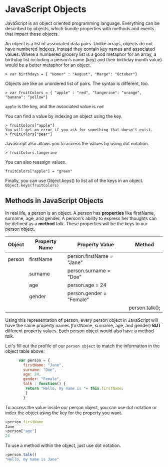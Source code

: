 # JavaScript Objects
JavaScript is an object oriented programming language. Everything can be described by objects, which bundle properties with methods and events that impact those objects.

An object is a list of associated data pairs. Unlike arrays, objects do not have numbered indexes. Instead they contain key names and associated values. Where a numbered grocery list is a good metaphor for an array, a birthday list including a person’s name (key) and their birthday month value) would be a better metaphor for an object.

```
> var birthdays = { "Homer" : "August", "Marge": "October"}
```


Objects are like an unordered list of pairs. The syntax is different, too.

```
> var fruitColors = { "apple" : "red", "tangerine": "orange", "banana": "yellow"}
```
`apple` is the key, and the associated value is `red`


You can find a value by indexing an object using the key.
```
> fruitColors["apple"]
You will get an error if you ask for something that doesn't exist.
> fruitColors["pear"]
```
Javascript also allows you to access the values by using dot notation.

```
> fruitColors.tangerine
```

You can also reassign values.

`fruitColors["apple"] = "green"`

Finally, you can use Object.keys() to list all of the keys in an object.
`Object.keys(fruitColors)`


## Methods in JavaScript Objects
In real life, a person is an object. A person has **properties** like firstName, surname, age, and gender. A person's ability to express her thoughts can be defined as a **method** _talk_. These properties will be the keys to our person object.

Object  | Property Name        | Property Value                    | Method |
----------|---------------------------|-------------------------------------|-------------|
person | firstName                | person.firstName = "Jane" |
            | surname                 | person.surname = "Doe"    |
            | age                         | person.age = 24                 |
            | gender                    | person.gender = "Female" |
            |                                |                                            | person.talk();


Using this representation of person, every person object in JavaScript will have the same property names (firstName, surname, age, and gender) **BUT** different property values. Each person object would also have a method _talk_.

Let's fill out the profile of our `person object` to match the information in the object table above:

```javascript
      var person = {
        firstName: "Jane",
        surname: "Doe",
        age: 24,
        gender: "Female",
        talk : function() {
         return "Hello, my name is "+ this.firstName;
         }
        }
```

To access the value inside our person object, you can use dot notation or index the object using the key for the property you want.

```javascript
>person.firstName
Jane
>person["age"]
24
```

To use a method within the object, just use dot notation.
```javascript
>person.talk()
"Hello, my name is Jane"
```
